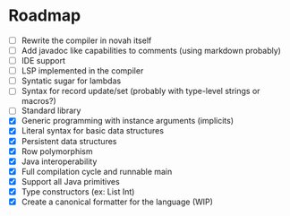 # Roadmap

- [ ] Rewrite the compiler in novah itself
- [ ] Add javadoc like capabilities to comments (using markdown probably)
- [ ] IDE support
- [ ] LSP implemented in the compiler
- [ ] Syntatic sugar for lambdas
- [ ] Syntax for record update/set (probably with type-level strings or macros?)
- [ ] Standard library
- [X] Generic programming with instance arguments (implicits)
- [X] Literal syntax for basic data structures
- [X] Persistent data structures
- [X] Row polymorphism
- [X] Java interoperability
- [X] Full compilation cycle and runnable main
- [X] Support all Java primitives
- [X] Type constructors (ex: List Int)
- [X] Create a canonical formatter for the language (WIP)